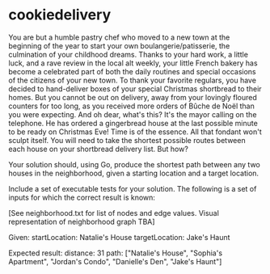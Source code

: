 # cookiedelivery

You are but a humble pastry chef who moved to a new town at the beginning of the year to start your own boulangerie/patisserie, the culmination of your childhood dreams. Thanks to your hard work, a little luck, and a rave review in the local alt weekly, your little French bakery has become a celebrated part of both the daily routines and special occasions of the citizens of your new town. To thank your favorite regulars, you have decided to hand-deliver boxes of your special Christmas shortbread to their homes. But you cannot be out on delivery, away from your lovingly floured counters for too long, as you received more orders of Bûche de Noël than you were expecting. And oh dear, what's this? It's the mayor calling on the telephone. He has ordered a gingerbread house at the last possible minute to be ready on Christmas Eve! Time is of the essence. All that fondant won't sculpt itself. You will need to take the shortest possible routes between each house on your shortbread delivery list. But how?

Your solution should, using Go, produce the shortest path between any two houses in the neighborhood, given a starting location and a target location.

Include a set of executable tests for your solution. The following is a set of inputs for which the correct result is known:

[See neighborhood.txt for list of nodes and edge values. Visual representation of neighborhood graph TBA]

Given:
startLocation: Natalie's House
targetLocation: Jake's Haunt

Expected result:
distance: 31
path: ["Natalie's House", "Sophia's Apartment", "Jordan's Condo", "Danielle's Den", "Jake's Haunt"]
